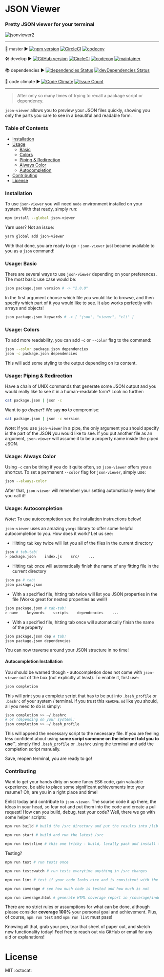 # JSON Viewer

### Pretty JSON viewer for your terminal

![jsonviewer2](https://user-images.githubusercontent.com/9549760/31833904-59caaf0c-b5cc-11e7-8ccd-2d406e1bfd01.gif)


___

🚀 master ▶︎ 
[![npm version](https://badge.fury.io/js/json-viewer.svg)](https://badge.fury.io/js/json-viewer)
[![CircleCI](https://circleci.com/gh/mjurczyk/json-viewer/tree/master.svg?style=svg)](https://circleci.com/gh/mjurczyk/json-viewer/tree/master)
[![codecov](https://codecov.io/gh/mjurczyk/json-viewer/branch/master/graph/badge.svg)](https://codecov.io/gh/mjurczyk/json-viewer)

🛠 develop ▶︎ 
[![GitHub version](https://badge.fury.io/gh/mjurczyk%2Fjson-viewer.svg)](https://badge.fury.io/gh/mjurczyk%2Fjson-viewer)
[![CircleCI](https://circleci.com/gh/mjurczyk/json-viewer/tree/develop.svg?style=svg)](https://circleci.com/gh/mjurczyk/json-viewer/tree/develop)
[![codecov](https://codecov.io/gh/mjurczyk/json-viewer/branch/develop/graph/badge.svg)](https://codecov.io/gh/mjurczyk/json-viewer)
[![maintainer](https://img.shields.io/badge/maintainer-%40mjurczyk-brightgreen.svg)](https://github.com/mjurczyk)

📚 dependencies ▶︎ 
[![dependencies Status](https://david-dm.org/mjurczyk/json-viewer/status.svg)](https://david-dm.org/mjurczyk/json-viewer)
[![devDependencies Status](https://david-dm.org/mjurczyk/json-viewer/dev-status.svg)](https://david-dm.org/mjurczyk/json-viewer?type=dev)

👀 code climate ▶︎ 
[![Code Climate](https://codeclimate.com/github/mjurczyk/json-viewer/badges/gpa.svg)](https://codeclimate.com/github/mjurczyk/json-viewer)
[![Issue Count](https://codeclimate.com/github/mjurczyk/json-viewer/badges/issue_count.svg)](https://codeclimate.com/github/mjurczyk/json-viewer)

___

> After only so many times of trying to recall a package script or dependency.

`json-viewer` allows you to preview your JSON files quickly, showing you only the parts you care to see in a beautiful and readable form.

### Table of Contents

* [Installation](#installation)
* [Usage](#usage-basic)
	* [Basic](#usage-basic)
	* [Colors](#usage-colors)
	* [Piping & Redirection](#usage-piping--redirection)
	* [Always Color](#usage-always-color)
	* [Autocompletion](#usage-autocompletion)
* [Contributing](#contributing)
* [License](#license)

### Installation

To use `json-viewer` you will need `node` environment installed on your system. With that ready, simply run:

```bash
npm install --global json-viewer
```

Yarn user? Not an issue:

```bash
yarn global add json-viewer
```

With that done, you are ready to go - `json-viewer` just became available to you as a `json` command!

### Usage: Basic

There are several ways to use `json-viewer` depending on your preferences. The most basic use case would be:

```bash
json package.json version # -> "2.0.0"
```

In the first argument choose which file you would like to browse, and then specify which part of it you would like to see. It also works perfectly with arrays and objects!

```bash
json package.json keywords # -> [ "json", "viewer", "cli" ]
```

### Usage: Colors

To add more readability, you can add `-c` or `--color` flag to the command:

```bash
json --color package.json dependencies
json -c package.json dependencies
```

This will add some styling to the output depending on its content.

### Usage: Piping & Redirection

Have a chain of UNIX commands that generate some JSON output and you would really like to see it in a human-readable form? Look no further:

```bash
cat package.json | json -c
```

Want to *go deeper*? We say **no** to compromise:

```bash
cat package.json | json -c version
```

*Note*: If you use `json-viewer` in a pipe, the only argument you should specify is the part of the JSON you would like to see. If you put another file as an argument, `json-viewer` will assume it to be a property name inside the piped JSON.

### Usage: Always Color

Using `-c` can be tiring if you do it quite often, so `json-viewer` offers you a shortcut. To set a permanent `--color` flag for `json-viewer`, simply use:

```bash
json --always-color
```

After that, `json-viewer` will remember your setting automatically every time you call it!

### Usage: Autocompletion

*Note*: To use autocompletion see the installation instructions below! 

`json-viewer` uses an amazing `yargs` library to offer some helpful autocompletion to you. How does it work? Let us see:

* Hitting `tab` key twice will list you all of the files in the current directory

```bash
json # tab-tab!
> package.json    index.js    src/    ...
```

* Hitting `tab` once will automatically finish the name of any fitting file in the current directory

```bash
json pa # tab!
json package.json
```

* With a specified file, hitting tab twice will list you JSON properties in the file (Works great for nested properties as well!)

```bash
json package.json # tab-tab!
> name    keywords    scripts    dependencies    ...
```

* With a specified file, hitting tab once will automatically finish the name of the property

```bash
json package.json dep # tab!
json package.json dependencies
```

You can now traverse around your JSON structure in no time!

#### Autocompletion Installation

You should be warned though - autocompletion does not come with `json-viewer` out of the box (not explicitly at least). To enable it, first use:

```bash
json completion
```

This will print you a complete script that has to be put into `.bash_profile` or `.bashrc` of your system / terminal. If you trust this `README.md` like you should, all you need to do is simply:

```bash
json completion >> ~/.bashrc
# or (depending on your system):
json completion >> ~/.bash_profile
```

This will append the necessary script to the necessary file. If you are feeling less confident about using **some script someone on the internet told you to use**™️, simply find `.bash_profile` or `.bashrc` using the terminal and add the completion script manually.

Save, reopen terminal, you are ready to go!


### Contributing

Want to get your hands dirty on some fancy ES6 code, gain valuable experience, be able to place some significant achievements into your resume? Oh, are you in a right place and time!

Enlist today and contribute to `json-viewer`. The source code it up there, the ideas in your head, so fear not and put them into the code and create a pull request! How can you build, debug, test your code? Well, there we go with some helper scripts:

```bash
npm run build # build the /src directory and put the results into /lib

npm run start # build and run the latest /src

npm run test:live # this one tricky - build, locally pack and install the latest /src as json-viewer in the system. Great if you want to test the final product as a `json` command
```

Testing?

```bash
npm run test # run tests once

npm run test:watch # run tests everytime anything in /src changes

npm run lint # test if your code looks nice and is consistent with the rest of the codebase

npm run coverage # see how much code is tested and how much is not

npm run coverage:html # generate HTML coverage report in /coverage/index.html
```

There are no strict rules or assumptions for what can be done, although please consider **coverage 100%** your personal goal and achievement. Plus, of course, `npm run test` and `npm run lint` must pass!

Knowing all that, grab your pen, tear that sheet of paper out, and sketch new functionality today! Feel free to reach out via GitHub or email for any aid or explanations!


# License 
MIT :octocat:
